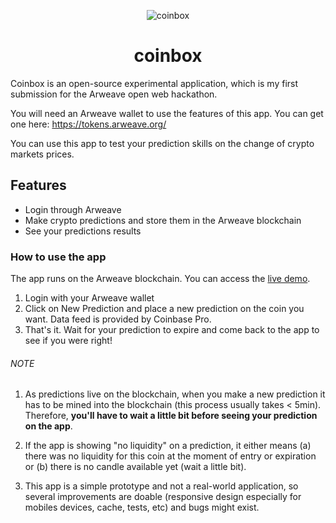 <p align="center">
    <img
      alt="coinbox"
      src="https://h574vf27y7ir.arweave.net/Eu9FO1hvCSdDbcwulRYKjvYJa58mE_cQBCbVbr1YeTw"
    />
   <h1 align="center">coinbox</h1>
</p>

Coinbox is an open-source experimental application, which is my first submission for the Arweave open web hackathon.

You will need an Arweave wallet to use the features of this app. You can get one here: https://tokens.arweave.org/

You can use this app to test your prediction skills on the change of crypto markets prices.

## Features

- Login through Arweave
- Make crypto predictions and store them in the Arweave blockchain
- See your predictions results

### How to use the app

The app runs on the Arweave blockchain.
You can access the [live demo](https://or6tq2g7ef6f.arweave.net/ZTe6-l85_LAY_x3LIpt9nMXbgL26HksdxeaWsXIKjLk/index.html).

1. Login with your Arweave wallet
2. Click on New Prediction and place a new prediction on the coin you want. Data feed is provided by Coinbase Pro.
3. That's it. Wait for your prediction to expire and come back to the app to see if you were right!

###### NOTE

1. As predictions live on the blockchain, when you make a new prediction it has to be mined into the blockchain (this process usually takes < 5min). Therefore, **you'll have to wait a little bit before seeing your prediction on the app**.

2. If the app is showing "no liquidity" on a prediction, it either means (a) there was no liquidity for this coin at the moment of entry or expiration or (b) there is no candle available yet (wait a little bit).

3. This app is a simple prototype and not a real-world application, so several improvements are doable (responsive design especially for mobiles devices, cache, tests, etc) and bugs might exist.
